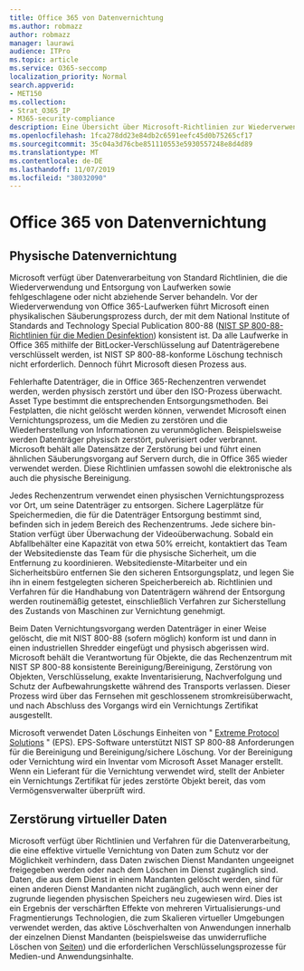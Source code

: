 ```yaml
---
title: Office 365 von Datenvernichtung
ms.author: robmazz
author: robmazz
manager: laurawi
audience: ITPro
ms.topic: article
ms.service: O365-seccomp
localization_priority: Normal
search.appverid:
- MET150
ms.collection:
- Strat_O365_IP
- M365-security-compliance
description: Eine Übersicht über Microsoft-Richtlinien zur Wiederverwendung, Entsorgung oder Vernichtung von Office 365 Datenträgern und Servern im Rechenzentrum.
ms.openlocfilehash: 1fca278dd23e84db2c6591eefc45d0b75265cf17
ms.sourcegitcommit: 35c04a3d76cbe851110553e5930557248e8d4d89
ms.translationtype: MT
ms.contentlocale: de-DE
ms.lasthandoff: 11/07/2019
ms.locfileid: "38032090"
---
```

# <a name="office-365-data-destruction"></a>Office 365 von Datenvernichtung

## <a name="physical-data-destruction"></a>Physische Datenvernichtung

Microsoft verfügt über Datenverarbeitung von Standard Richtlinien, die die Wiederverwendung und Entsorgung von Laufwerken sowie fehlgeschlagene oder nicht abziehende Server behandeln. Vor der Wiederverwendung von Office 365-Laufwerken führt Microsoft einen physikalischen Säuberungsprozess durch, der mit dem National Institute of Standards and Technology Special Publication 800-88 ([NIST SP 800-88-Richtlinien für die Medien Desinfektion](https://nvlpubs.nist.gov/nistpubs/SpecialPublications/NIST.SP.800-88r1.pdf)) konsistent ist. Da alle Laufwerke in Office 365 mithilfe der BitLocker-Verschlüsselung auf Datenträgerebene verschlüsselt werden, ist NIST SP 800-88-konforme Löschung technisch nicht erforderlich. Dennoch führt Microsoft diesen Prozess aus.

Fehlerhafte Datenträger, die in Office 365-Rechenzentren verwendet werden, werden physisch zerstört und über den ISO-Prozess überwacht. Asset Type bestimmt die entsprechenden Entsorgungsmethoden. Bei Festplatten, die nicht gelöscht werden können, verwendet Microsoft einen Vernichtungsprozess, um die Medien zu zerstören und die Wiederherstellung von Informationen zu verunmöglichen. Beispielsweise werden Datenträger physisch zerstört, pulverisiert oder verbrannt. Microsoft behält alle Datensätze der Zerstörung bei und führt einen ähnlichen Säuberungsvorgang auf Servern durch, die in Office 365 wieder verwendet werden. Diese Richtlinien umfassen sowohl die elektronische als auch die physische Bereinigung.

Jedes Rechenzentrum verwendet einen physischen Vernichtungsprozess vor Ort, um seine Datenträger zu entsorgen. Sichere Lagerplätze für Speichermedien, die für die Datenträger Entsorgung bestimmt sind, befinden sich in jedem Bereich des Rechenzentrums. Jede sichere bin-Station verfügt über Überwachung der Videoüberwachung. Sobald ein Abfallbehälter eine Kapazität von etwa 50% erreicht, kontaktiert das Team der Websitedienste das Team für die physische Sicherheit, um die Entfernung zu koordinieren. Websitedienste-Mitarbeiter und ein Sicherheitsbüro entfernen Sie den sicheren Entsorgungsplatz, und legen Sie ihn in einem festgelegten sicheren Speicherbereich ab. Richtlinien und Verfahren für die Handhabung von Datenträgern während der Entsorgung werden routinemäßig getestet, einschließlich Verfahren zur Sicherstellung des Zustands von Maschinen zur Vernichtung genehmigt.

Beim Daten Vernichtungsvorgang werden Datenträger in einer Weise gelöscht, die mit NIST 800-88 (sofern möglich) konform ist und dann in einen industriellen Shredder eingefügt und physisch abgerissen wird. Microsoft behält die Verantwortung für Objekte, die das Rechenzentrum mit NIST SP 800-88 konsistente Bereinigung/Bereinigung, Zerstörung von Objekten, Verschlüsselung, exakte Inventarisierung, Nachverfolgung und Schutz der Aufbewahrungskette während des Transports verlassen. Dieser Prozess wird über das Fernsehen mit geschlossenem stromkreisüberwacht, und nach Abschluss des Vorgangs wird ein Vernichtungs Zertifikat ausgestellt.

Microsoft verwendet Daten Löschungs Einheiten von " [Extreme Protocol Solutions](https://www.enterprisedataerasure.com/) " (EPS). EPS-Software unterstützt NIST SP 800-88 Anforderungen für die Bereinigung und Bereinigung/sichere Löschung. Vor der Bereinigung oder Vernichtung wird ein Inventar vom Microsoft Asset Manager erstellt. Wenn ein Lieferant für die Vernichtung verwendet wird, stellt der Anbieter ein Vernichtungs Zertifikat für jedes zerstörte Objekt bereit, das vom Vermögensverwalter überprüft wird.

## <a name="virtual-data-destruction"></a>Zerstörung virtueller Daten

Microsoft verfügt über Richtlinien und Verfahren für die Datenverarbeitung, die eine effektive virtuelle Vernichtung von Daten zum Schutz vor der Möglichkeit verhindern, dass Daten zwischen Dienst Mandanten ungeeignet freigegeben werden oder nach dem Löschen im Dienst zugänglich sind. Daten, die aus dem Dienst in einem Mandanten gelöscht werden, sind für einen anderen Dienst Mandanten nicht zugänglich, auch wenn einer der zugrunde liegenden physischen Speichers neu zugewiesen wird. Dies ist ein Ergebnis der verschärften Effekte von mehreren Virtualisierungs-und Fragmentierungs Technologien, die zum Skalieren virtueller Umgebungen verwendet werden, das aktive Löschverhalten von Anwendungen innerhalb der einzelnen Dienst Mandanten (beispielsweise das unwiderrufliche Löschen von [Seiten](https://docs.microsoft.com/office365/securitycompliance/office-365-exchange-online-data-deletion#page-zeroing)) und die erforderlichen Verschlüsselungsprozesse für Medien-und Anwendungsinhalte.